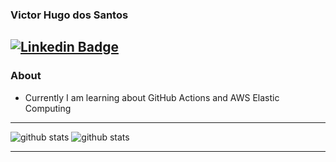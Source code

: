 ### Victor Hugo dos Santos
  [![Linkedin Badge](https://img.shields.io/badge/-Victor_Hugo_dos_Santos-blue?style=flat-square&logo=Linkedin&logoColor=white&link=https://www.linkedin.com/in/victor-hugo-dos-santos///)](https://www.linkedin.com/in/victor-hugo-dos-santos/)
---------------------------------------------------------------------------------------------------------------------------------------------------------------------------------
### About

-  Currently I am learning about GitHub Actions and AWS Elastic Computing 

---------------------------------------------------------------------------------------------------------------------------------------------------------------------------------

![github stats](https://github-readme-stats.vercel.app/api?username=vhsantos26&show_icons=true&count_private=true&hide=issues)
![github stats](https://github-readme-stats.vercel.app/api/top-langs/?username=vhsantos26&layout=compact&count_private=true)

---------------------------------------------------------------------------------------------------------------------------------------------------------------------------------
